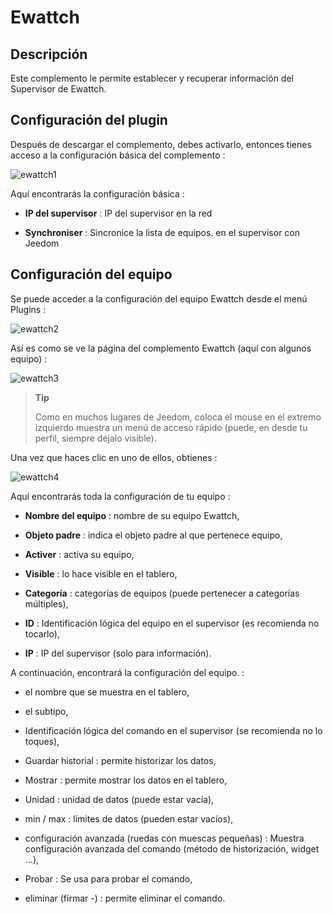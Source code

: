 Ewattch 
=======

Descripción 
-----------

Este complemento le permite establecer y recuperar información del
Supervisor de Ewattch.

Configuración del plugin 
-----------------------

Después de descargar el complemento, debes activarlo, entonces tienes
acceso a la configuración básica del complemento :

![ewattch1](../images/ewattch1.PNG)

Aquí encontrarás la configuración básica :

-   **IP del supervisor** : IP del supervisor en la red

-   **Synchroniser** : Sincronice la lista de equipos.
    en el supervisor con Jeedom

Configuración del equipo 
-----------------------------

Se puede acceder a la configuración del equipo Ewattch desde el menú
Plugins :

![ewattch2](../images/ewattch2.PNG)

Así es como se ve la página del complemento Ewattch (aquí con algunos
equipo) :

![ewattch3](../images/ewattch3.PNG)

> **Tip**
>
> Como en muchos lugares de Jeedom, coloca el mouse en el extremo izquierdo
> muestra un menú de acceso rápido (puede, en
> desde tu perfil, siempre déjalo visible).

Una vez que haces clic en uno de ellos, obtienes :

![ewattch4](../images/ewattch4.PNG)

Aquí encontrarás toda la configuración de tu equipo :

-   **Nombre del equipo** : nombre de su equipo Ewattch,

-   **Objeto padre** : indica el objeto padre al que pertenece
    equipo,

-   **Activer** : activa su equipo,

-   **Visible** : lo hace visible en el tablero,

-   **Categoría** : categorías de equipos (puede pertenecer a
    categorías múltiples),

-   **ID** : Identificación lógica del equipo en el supervisor (es
    recomienda no tocarlo),

-   **IP** : IP del supervisor (solo para información).

A continuación, encontrará la configuración del equipo. :

-   el nombre que se muestra en el tablero,

-   el subtipo,

-   Identificación lógica del comando en el supervisor (se recomienda
    no lo toques),

-   Guardar historial : permite historizar los datos,

-   Mostrar : permite mostrar los datos en el tablero,

-   Unidad : unidad de datos (puede estar vacía),

-   min / max : límites de datos (pueden estar vacíos),

-   configuración avanzada (ruedas con muescas pequeñas) : Muestra
    configuración avanzada del comando (método de historización,
    widget ...),

-   Probar : Se usa para probar el comando,

-   eliminar (firmar -) : permite eliminar el comando.


